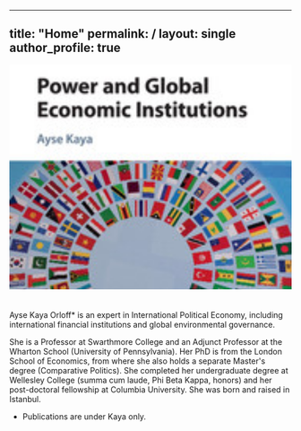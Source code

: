 
---
title: "Home"
permalink: /
layout: single
author_profile: true
---

<img src="images/bookcover.jpg" alt="Banner" style="width:100%; max-height: 400px; object-fit: cover; margin-bottom: 20px;" />


Ayse Kaya Orloff* is an expert in International Political Economy, including international financial institutions and global environmental governance.  

She is a Professor at Swarthmore College and an Adjunct Professor at the Wharton School (University of Pennsylvania). Her PhD is from the London School of Economics, from where she also holds a separate Master's degree (Comparative Politics). She completed her undergraduate degree at Wellesley College (summa cum laude, Phi Beta Kappa, honors) and her post-doctoral fellowship at Columbia University. She was born and raised in Istanbul.
* Publications are under Kaya only.

